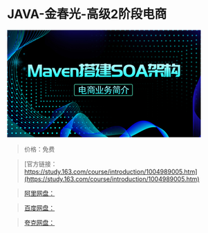 # JAVA-金春光-高级2阶段电商

![img](../../../assets/study163/free/2a22240f60d34702a3c9af2214c4a0d8.jpg)

> 价格：免费

> [官方链接：https://study.163.com/course/introduction/1004989005.htm](https://study.163.com/course/introduction/1004989005.htm)

> [阿里网盘：]()

> [百度网盘：]()

> [夸克网盘：]()
